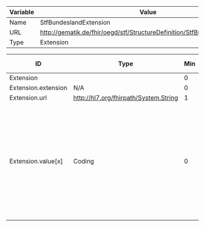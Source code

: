 | Variable | Value |
|----------|-------|
| Name     | StfBundeslandExtension |
| URL      | http://gematik.de/fhir/oegd/stf/StructureDefinition/StfBundeslandExtension |
| Type     | Extension |


| ID        | Type      | Min  | Max  | Pattern   | Fixed    | must-support| VS-Url      | Strength    | VS Concepts |
|-----------|-----------|------|------|-----------|----------|-------------|-------------|-------------|-------------|
| Extension |  | 0 | * | N/A | N/A | false | N/A | N/A | N/A |
| Extension.extension | N/A | 0 | 0 | N/A | N/A | false | N/A | N/A | N/A |
| Extension.url | http://hl7.org/fhirpath/System.String | 1 | 1 | N/A | http://gematik.de/fhir/oegd/stf/StructureDefinition/StfBundeslandExtension | false | N/A | N/A | N/A |
| Extension.value[x] | Coding | 0 | 1 | N/A | N/A | false | http://fhir.de/ValueSet/iso/bundeslaender | required | Thüringen, Mecklenburg-Vorpommern, Nordrhein-Westfalen, Hessen, Rheinland-Pfalz, Brandenburg, Hamburg, Sachsen-Anhalt, Berlin, Baden-Württemberg, ... |
